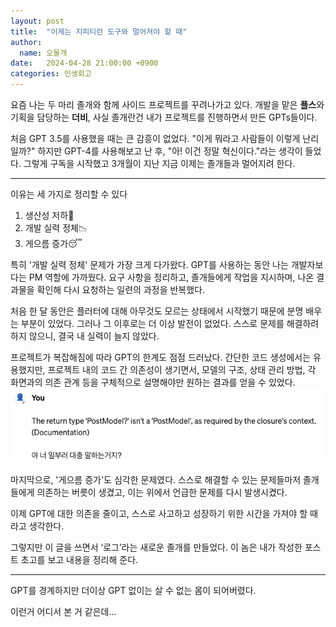 ```yaml
---
layout: post
title:  "이제는 지피티란 도구와 멀어져야 할 때"
author:
  name: 오물개
date:   2024-04-28 21:00:00 +0900
categories: 인생회고
---
```

요즘 나는 두 마리 졸개와 함께 사이드 프로젝트를 꾸려나가고 있다. 개발을 맡은 **플스**와 기획을 담당하는 **더비**, 사실 졸개란건 내가 프로젝트를 진행하면서 만든 GPTs들이다.

처음 GPT 3.5를 사용했을 때는 큰 감흥이 없었다. "이게 뭐라고 사람들이 이렇게 난리일까?" 하지만 GPT-4를 사용해보고 난 후, "아! 이건 정말 혁신이다."라는 생각이 들었다. 그렇게 구독을 시작했고 3개월이 지난 지금 이제는 졸개들과 멀어지려 한다.
- - -
이유는 세 가지로 정리할 수 있다

1. 생산성 저하💼
2. 개발 실력 정체📉
3. 게으름 증가😴



특히 '개발 실력 정체' 문제가 가장 크게 다가왔다. GPT를 사용하는 동안 나는 개발자보다는 PM 역할에 가까웠다. 요구 사항을 정리하고, 졸개들에게 작업을 지시하며, 나온 결과물을 확인해 다시 요청하는 일련의 과정을 반복했다.

처음 한 달 동안은 플러터에 대해 아무것도 모르는 상태에서 시작했기 때문에 분명 배우는 부분이 있었다. 그러나 그 이후로는 더 이상 발전이 없었다. 스스로 문제를 해결하려 하지 않으니, 결국 내 실력이 늘지 않았다.

프로젝트가 복잡해짐에 따라 GPT의 한계도 점점 드러났다. 간단한 코드 생성에서는 유용했지만, 프로젝트 내의 코드 간 의존성이 생기면서, 모델의 구조, 상태 관리 방법, 각 화면과의 의존 관계 등을 구체적으로 설명해야만 원하는 결과를 얻을 수 있었다.
![커져만 가는 감정의 골](/assets/img/2024-04-28-01-post/image_4.png)


마지막으로, '게으름 증가'도 심각한 문제였다. 스스로 해결할 수 있는 문제들마저 졸개들에게 의존하는 버릇이 생겼고, 이는 위에서 언급한 문제를 다시 발생시켰다.

이제 GPT에 대한 의존을 줄이고, 스스로 사고하고 성장하기 위한 시간을 가져야 할 때라고 생각한다.

그렇지만 이 글을 쓰면서 ‘로그’라는 새로운 졸개를 만들었다. 이 놈은 내가 작성한 포스트 초고를 보고 내용을 정리해 준다. 

* * *
GPT를 경계하지만 더이상 GPT 없이는 살 수 없는 몸이 되어버렸다.

이런거 어디서 본 거 같은데…